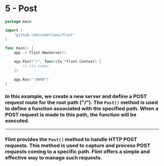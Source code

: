 # 5 - Post

```go
package main

import (  
    "github.com/coderianx/flint"  
)

func main() {
    app := flint.NewServer()

    app.Post("/", func(ctx *flint.Context) {
        // ctx codes
    })

    app.Run(":8000")
}
```
### In this example, we create a new server and define a POST request route for the root path ("/"). The `Post()` method is used to define a function associated with the specified path. When a POST request is made to this path, the function will be executed.
---
### Flint provides the `Post()` method to handle HTTP POST requests. This method is used to capture and process POST requests coming to a specific path. Flint offers a simple and effective way to manage such requests.
